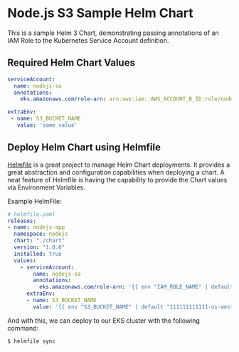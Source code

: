 # Node.js S3 Sample Helm Chart

This is a sample Helm 3 Chart, demonstrating passing annotations of an IAM Role to the Kubernetes Service Account definition.

## Required Helm Chart Values

```yaml
serviceAccount:
  name: nodejs-sa
  annotations:
    eks.amazonaws.com/role-arn: arn:aws:iam::AWS_ACCOUNT_B_ID:role/nodejs-s3-role

extraEnv:
 - name: S3_BUCKET_NAME
   value: 'some value'
```

## Deploy Helm Chart using Helmfile

[Helmfile](https://github.com/roboll/helmfile) is a great project to manage Helm Chart deployments. It provides a great abstraction and configuration capabilities when deploying a chart. A neat feature of Helmfile is having the capability to provide the Chart values via Environment Variables.

Example HelmFile:

```yaml
# helmfile.yaml
releases:
- name: nodejs-app
  namespace: nodejs
  chart: "./chart"
  version: "1.0.0"
  installed: true
  values:
    - serviceAccount:
        name: nodejs-sa
        annotations:
          eks.amazonaws.com/role-arn: '{{ env "IAM_ROLE_NAME" | default "arn:aws:iam::111111111111:role/nodejs-s3" }}' 
      extraEnv:
      - name: S3_BUCKET_NAME
        value: '{{ env "S3_BUCKET_NAME" | default "111111111111-us-west-2-nodejs-s3" }}' 
```

And with this, we can deploy to our EKS cluster with the following command:

```bash
$ helmfile sync
```
